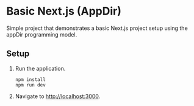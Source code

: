 # Basic Next.js (AppDir)

Simple project that demonstrates a basic Next.js project setup using the appDir programming model.

## Setup

1. Run the application.

   ```shell
   npm install
   npm run dev
   ```

1. Navigate to <http://localhost:3000>.
